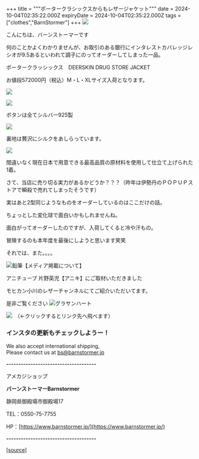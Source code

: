 +++
title = """ポータークラシックスからもレザージャケット"""
date = 2024-10-04T02:35:22.000Z
expiryDate = 2024-10-04T02:35:22.000Z
tags = ["clothes","BarnStormer"]
+++
[![](https://stat.ameba.jp/user_images/20231023/16/barnstormer-go/b2/03/p/o0420015015354743273.png)](https://ameblo.jp/barnstormer-go/entry-12825670498.html)

こんにちは、バーンストーマーです

何のことかよくわかりませんが、お取引のある銀行にインタレストカバレッジレシオが9.5あるといわれて調子にのってオーダーしてしまった一品。

ポータークラッシックス　DEERSKIN DRUG STORE JACKET

お値段572000円（税込）M・L・XLサイズ入荷となります。

[![](https://stat.ameba.jp/user_images/20241004/11/barnstormer-go/46/24/j/o0466070015493888226.jpg)](https://stat.ameba.jp/user_images/20241004/11/barnstormer-go/46/24/j/o0466070015493888226.jpg)

[![](https://stat.ameba.jp/user_images/20241004/11/barnstormer-go/d3/d4/j/o0466070015493888228.jpg)](https://stat.ameba.jp/user_images/20241004/11/barnstormer-go/d3/d4/j/o0466070015493888228.jpg)

ボタンは全てシルバー925製

[![](https://stat.ameba.jp/user_images/20241004/11/barnstormer-go/11/0f/j/o0466070015493888231.jpg)](https://stat.ameba.jp/user_images/20241004/11/barnstormer-go/11/0f/j/o0466070015493888231.jpg)

裏地は贅沢にシルクをあしらっています。

[![](https://stat.ameba.jp/user_images/20241004/11/barnstormer-go/ba/22/j/o0466070015493888233.jpg)](https://stat.ameba.jp/user_images/20241004/11/barnstormer-go/ba/22/j/o0466070015493888233.jpg)

間違いなく現在日本で用意できる最高品質の原材料を使用して仕立て上げられた1着。

さて、当店に売り切る実力があるかどうか？？？（昨年は伊勢丹のＰＯＰＵＰストアで瞬殺で売れてしまったそうです）

実はあと2型同じようなものをオーダーしているのはここだけの話。

ちょっとした変化球で面白いかもしれませんね。

面白がってオーダーしたのですが、入荷してくると冷や汗もの。

冒険するのも本年度を最後にしようと思います笑笑

それでは、また。。。。

![鉛筆](https://stat100.ameba.jp/blog/ucs/img/char/char3/519.png)【メディア掲載について】

アニチューブ 片野英児【アニキ】にご取材いただきました

モヒカン小川のレザーチャンネルにてご紹介いただいてます。

是非ご覧ください ![グラサンハート](https://stat100.ameba.jp/blog/ucs/img/char/char3/148.png)

[![](https://stat.ameba.jp/user_images/20230412/16/barnstormer-go/6a/23/p/o0108010815269242493.png)](https://www.instagram.com/barnstormer_daily/)　（←クリックするとリンク先へ飛べます）

### インスタの更新もチェックしようー！

We also accept international shipping,  
Please contact us at bs@barnstormer.jp

**\-------------------------------------**

アメカジショップ

**バーンストーマーBarnstormer**

静岡県御殿場市御殿場17

TEL：0550-75-7755

HP：[https://www.barnstormer.jp/](https://www.barnstormer.jp/)

**\-------------------------------------**

[[source]](https://ameblo.jp/barnstormer-go/entry-12869889947.html)
